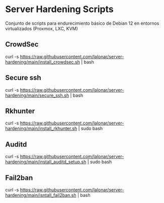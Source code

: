 # Server Hardening Scripts

Conjunto de scripts para endurecimiento básico de Debian 12 en entornos virtualizados (Proxmox, LXC, KVM)

## CrowdSec
curl -s https://raw.githubusercontent.com/lalonar/server-hardening/main/install_crowdsec.sh | bash

## Secure ssh
curl -s https://raw.githubusercontent.com/lalonar/server-hardening/main/secure_ssh.sh | bash


## Rkhunter
curl -s https://raw.githubusercontent.com/lalonar/server-hardening/main/install_rkhunter.sh | sudo bash

## Auditd
curl -s https://raw.githubusercontent.com/lalonar/server-hardening/main/install_auditd_setup.sh | sudo bash

## Fail2ban
curl -s https://raw.githubusercontent.com/lalonar/server-hardening/main/isntall_fail2ban.sh | bash

